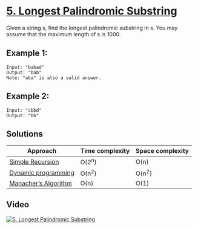 # [5. Longest Palindromic Substring](https://leetcode.com/problems/longest-palindromic-substring/)

Given a string s, find the longest palindromic substring in s. You may assume that the maximum length of s is 1000.

## Example 1:

```
Input: "babad"
Output: "bab"
Note: "aba" is also a valid answer.
```

## Example 2:

```
Input: "cbbd"
Output: "bb"
```

## Solutions

|   Approach  | Time complexity | Space complexity |
|-------------|-----------------|------------------|
| [Simple Recursion](solution1.md) | O(2<sup>n</sup>) | O(n) |
| [Dynamic programming](solution2.md) | O(n<sup>2</sup>) | O(n<sup>2</sup>) |
| [Manacher’s Algorithm](solution3.md) | O(n) | O(1) |

## Video

[![5. Longest Palindromic Substring](http://img.youtube.com/vi/kvNjXiqydY0/0.jpg)](http://www.youtube.com/watch?v=kvNjXiqydY0&list=PL9YvZlrMIj4msDfX2rTsl4hwETiKiwsy3 "5. Longest Palindromic Substring")